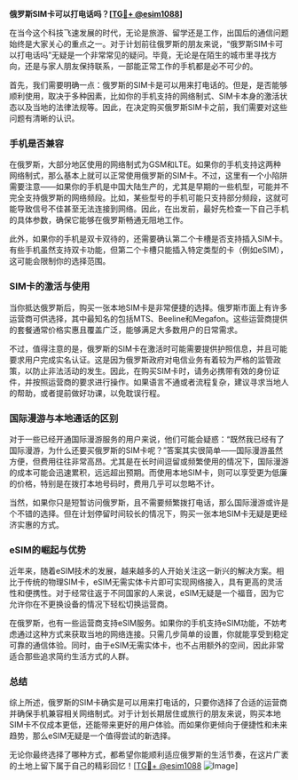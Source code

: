 **俄罗斯SIM卡可以打电话吗？[[TG💪+ @esim1088](https://t.me/s/esim1088)]**

在当今这个科技飞速发展的时代，无论是旅游、留学还是工作，出国后的通信问题始终是大家关心的重点之一。对于计划前往俄罗斯的朋友来说，“俄罗斯SIM卡可以打电话吗”无疑是一个非常常见的疑问。毕竟，无论是在陌生的城市里寻找方向，还是与家人朋友保持联系，一部能正常工作的手机都是必不可少的。

首先，我们需要明确一点：俄罗斯的SIM卡是可以用来打电话的。但是，是否能够顺利使用，取决于多种因素，比如你的手机支持的网络制式、SIM卡本身的激活状态以及当地的法律法规等。因此，在决定购买俄罗斯SIM卡之前，我们需要对这些问题有清晰的认识。

### 手机是否兼容

在俄罗斯，大部分地区使用的网络制式为GSM和LTE。如果你的手机支持这两种网络制式，那么基本上就可以正常使用俄罗斯的SIM卡。不过，这里有一个小陷阱需要注意——如果你的手机是中国大陆生产的，尤其是早期的一些机型，可能并不完全支持俄罗斯的网络频段。比如，某些型号的手机可能只支持部分频段，这就可能导致信号不佳甚至无法连接到网络。因此，在出发前，最好先检查一下自己手机的具体参数，确保它能够在俄罗斯畅通无阻地工作。

此外，如果你的手机是双卡双待的，还需要确认第二个卡槽是否支持插入SIM卡。有些手机虽然支持双卡功能，但第二个卡槽只能插入特定类型的卡（例如eSIM），这可能会限制你的选择范围。

### SIM卡的激活与使用

当你抵达俄罗斯后，购买一张本地SIM卡是非常便捷的选择。俄罗斯市面上有许多运营商可供选择，其中最知名的包括MTS、Beeline和Megafon。这些运营商提供的套餐通常价格实惠且覆盖广泛，能够满足大多数用户的日常需求。

不过，值得注意的是，俄罗斯的SIM卡在激活时可能需要提供护照信息，并且可能要求用户完成实名认证。这是因为俄罗斯政府对电信业务有着较为严格的监管政策，以防止非法活动的发生。因此，在购买SIM卡时，请务必携带有效的身份证件，并按照运营商的要求进行操作。如果语言不通或者流程复杂，建议寻求当地人的帮助，或者提前做好功课，以免耽误行程。

### 国际漫游与本地通话的区别

对于一些已经开通国际漫游服务的用户来说，他们可能会疑惑：“既然我已经有了国际漫游，为什么还要买俄罗斯的SIM卡呢？”答案其实很简单——国际漫游虽然方便，但费用往往非常高昂。尤其是在长时间逗留或频繁使用的情况下，国际漫游的成本可能会迅速累积，远远超出预期。而使用本地SIM卡，则可以享受更为低廉的价格，特别是在拨打本地号码时，费用几乎可以忽略不计。

当然，如果你只是短暂访问俄罗斯，且不需要频繁拨打电话，那么国际漫游或许是个不错的选择。但在计划停留时间较长的情况下，购买一张本地SIM卡无疑是更经济实惠的方式。

### eSIM的崛起与优势

近年来，随着eSIM技术的发展，越来越多的人开始关注这一新兴的解决方案。相比于传统的物理SIM卡，eSIM无需实体卡片即可实现网络接入，具有更高的灵活性和便携性。对于经常往返于不同国家的人来说，eSIM无疑是一个福音，因为它允许你在不更换设备的情况下轻松切换运营商。

在俄罗斯，也有一些运营商支持eSIM服务。如果你的手机支持eSIM功能，不妨考虑通过这种方式来获取当地的网络连接。只需几步简单的设置，你就能享受到稳定可靠的通信体验。同时，由于eSIM无需实体卡，也不占用额外的空间，因此非常适合那些追求简约生活方式的人群。

### 总结

综上所述，俄罗斯的SIM卡确实是可以用来打电话的，只要你选择了合适的运营商并确保手机兼容相关网络制式。对于计划长期居住或旅行的朋友来说，购买本地SIM卡不仅成本更低，还能带来更好的用户体验。而如果你更倾向于便捷性和未来趋势，那么eSIM无疑是一个值得尝试的新选择。

无论你最终选择了哪种方式，都希望你能顺利适应俄罗斯的生活节奏，在这片广袤的土地上留下属于自己的精彩回忆！[[TG💪+ @esim1088](https://t.me/s/esim1088) ![Image](https://i.postimg.cc/4NQfJmqS/Snipaste-2025-05-13-00-14-12.png)]